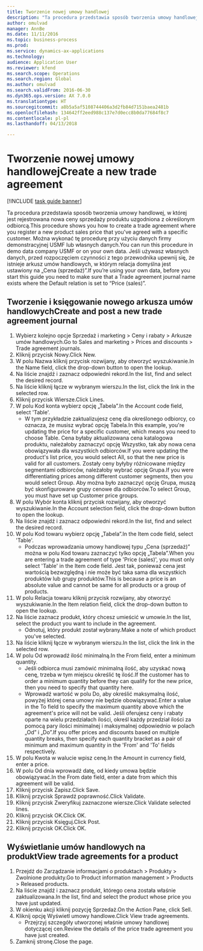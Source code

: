 ```yaml
--- 
title: Tworzenie nowej umowy handlowej
description: "Ta procedura przedstawia sposób tworzenia umowy handlowej, w której jest rejestrowana nowa ceny sprzedaży produktu uzgodniona z określonym odbiorcą."
author: omulvad
manager: AnnBe
ms.date: 11/11/2016
ms.topic: business-process
ms.prod: 
ms.service: dynamics-ax-applications
ms.technology: 
audience: Application User
ms.reviewer: kfend
ms.search.scope: Operations
ms.search.region: Global
ms.author: omulvad
ms.search.validFrom: 2016-06-30
ms.dyn365.ops.version: AX 7.0.0
ms.translationtype: HT
ms.sourcegitcommit: a8b5a5af5108744406a3d2fb84d7151baea2481b
ms.openlocfilehash: 134642ff2eed988c137e7d0ecc8b0da77684f8c7
ms.contentlocale: pl-pl
ms.lasthandoff: 04/13/2018

---
```

# <a name="create-a-new-trade-agreement"></a><span data-ttu-id="2d60d-103">Tworzenie nowej umowy handlowej</span><span class="sxs-lookup"><span data-stu-id="2d60d-103">Create a new trade agreement</span></span>

[!INCLUDE [task guide banner](../../includes/task-guide-banner.md)]

<span data-ttu-id="2d60d-104">Ta procedura przedstawia sposób tworzenia umowy handlowej, w której jest rejestrowana nowa ceny sprzedaży produktu uzgodniona z określonym odbiorcą.</span><span class="sxs-lookup"><span data-stu-id="2d60d-104">This procedure shows you how to create a trade agreement where you register a new product sales price that you've agreed with a specific customer.</span></span> <span data-ttu-id="2d60d-105">Można wykonać tę procedurę przy użyciu danych firmy demonstracyjnej USMF lub własnych danych.</span><span class="sxs-lookup"><span data-stu-id="2d60d-105">You can run this procedure in demo data company USMF or on your own data.</span></span> <span data-ttu-id="2d60d-106">Jeśli używasz własnych danych, przed rozpoczęciem czynności z tego przewodnika upewnij się, że istnieje arkusz umów handlowych, w którym relacja domyślna jest ustawiony na „Cena (sprzedaż)”.</span><span class="sxs-lookup"><span data-stu-id="2d60d-106">If you’re using your own data, before you start this guide you need to make sure that a Trade agreement journal name exists where the Default relation is set to “Price (sales)”.</span></span>


## <a name="create-and-post-a-new-trade-agreement-journal"></a><span data-ttu-id="2d60d-107">Tworzenie i księgowanie nowego arkusza umów handlowych</span><span class="sxs-lookup"><span data-stu-id="2d60d-107">Create and post a new trade agreement journal</span></span>
1. <span data-ttu-id="2d60d-108">Wybierz kolejno opcje Sprzedaż i marketing > Ceny i rabaty > Arkusze umów handlowych.</span><span class="sxs-lookup"><span data-stu-id="2d60d-108">Go to Sales and marketing > Prices and discounts > Trade agreement journals.</span></span>
2. <span data-ttu-id="2d60d-109">Kliknij przycisk Nowy.</span><span class="sxs-lookup"><span data-stu-id="2d60d-109">Click New.</span></span>
3. <span data-ttu-id="2d60d-110">W polu Nazwa kliknij przycisk rozwijany, aby otworzyć wyszukiwanie.</span><span class="sxs-lookup"><span data-stu-id="2d60d-110">In the Name field, click the drop-down button to open the lookup.</span></span>
4. <span data-ttu-id="2d60d-111">Na liście znajdź i zaznacz odpowiedni rekord.</span><span class="sxs-lookup"><span data-stu-id="2d60d-111">In the list, find and select the desired record.</span></span>
5. <span data-ttu-id="2d60d-112">Na liście kliknij łącze w wybranym wierszu.</span><span class="sxs-lookup"><span data-stu-id="2d60d-112">In the list, click the link in the selected row.</span></span>
6. <span data-ttu-id="2d60d-113">Kliknij przycisk Wiersze.</span><span class="sxs-lookup"><span data-stu-id="2d60d-113">Click Lines.</span></span>
7. <span data-ttu-id="2d60d-114">W polu Kod konta wybierz opcję „Tabela”.</span><span class="sxs-lookup"><span data-stu-id="2d60d-114">In the Account code field, select 'Table'.</span></span>
    * <span data-ttu-id="2d60d-115">W tym przykładzie zaktualizujesz cenę dla określonego odbiorcy, co oznacza, że musisz wybrać opcję Tabela.</span><span class="sxs-lookup"><span data-stu-id="2d60d-115">In this example, you're updating the price for a specific customer, which means you need to choose Table.</span></span> <span data-ttu-id="2d60d-116">Cena byłaby aktualizowana cena katalogowa produktu, należałoby zaznaczyć opcję Wszystko, tak aby nowa cena obowiązywała dla wszystkich odbiorców.</span><span class="sxs-lookup"><span data-stu-id="2d60d-116">If you were updating the product's list price, you would select All, so that the new price is valid for all customers.</span></span> <span data-ttu-id="2d60d-117">Zostały ceny byłyby różnicowane między segmentami odbiorców, należałoby wybrać opcję Grupa.</span><span class="sxs-lookup"><span data-stu-id="2d60d-117">If you were differentiating prices among different customer segments, then you would select Group.</span></span> <span data-ttu-id="2d60d-118">Aby można było zaznaczyć opcję Grupa, muszą być skonfigurowane grupy cenowe dla odbiorców.</span><span class="sxs-lookup"><span data-stu-id="2d60d-118">To select Group, you must have set up Customer price groups.</span></span>  
8. <span data-ttu-id="2d60d-119">W polu Wybór konta kliknij przycisk rozwijany, aby otworzyć wyszukiwanie.</span><span class="sxs-lookup"><span data-stu-id="2d60d-119">In the Account selection field, click the drop-down button to open the lookup.</span></span>
9. <span data-ttu-id="2d60d-120">Na liście znajdź i zaznacz odpowiedni rekord.</span><span class="sxs-lookup"><span data-stu-id="2d60d-120">In the list, find and select the desired record.</span></span>
10. <span data-ttu-id="2d60d-121">W polu Kod towaru wybierz opcję „Tabela”.</span><span class="sxs-lookup"><span data-stu-id="2d60d-121">In the Item code field, select 'Table'.</span></span>
    * <span data-ttu-id="2d60d-122">Podczas wprowadzania umowy handlowej typu „Cena (sprzedaż)” można w polu Kod towaru zaznaczyć tylko opcję „Tabela”.</span><span class="sxs-lookup"><span data-stu-id="2d60d-122">When you are entering a trade agreement of type 'Price (sales)', you must only select 'Table' in the Item code field.</span></span> <span data-ttu-id="2d60d-123">Jest tak, ponieważ cena jest wartością bezwzględną i nie może być taka sama dla wszystkich produktów lub grupy produktów.</span><span class="sxs-lookup"><span data-stu-id="2d60d-123">This is because a price is an absolute value and cannot be same for all products or a group of products.</span></span>  
11. <span data-ttu-id="2d60d-124">W polu Relacja towaru kliknij przycisk rozwijany, aby otworzyć wyszukiwanie.</span><span class="sxs-lookup"><span data-stu-id="2d60d-124">In the Item relation field, click the drop-down button to open the lookup.</span></span>
12. <span data-ttu-id="2d60d-125">Na liście zaznacz produkt, który chcesz umieścić w umowie.</span><span class="sxs-lookup"><span data-stu-id="2d60d-125">In the list, select the product you want to include in the agreement.</span></span>
    * <span data-ttu-id="2d60d-126">Odnotuj, który produkt został wybrany.</span><span class="sxs-lookup"><span data-stu-id="2d60d-126">Make a note of which product you've selected.</span></span>  
13. <span data-ttu-id="2d60d-127">Na liście kliknij łącze w wybranym wierszu.</span><span class="sxs-lookup"><span data-stu-id="2d60d-127">In the list, click the link in the selected row.</span></span>
14. <span data-ttu-id="2d60d-128">W polu Od wprowadź ilość minimalną.</span><span class="sxs-lookup"><span data-stu-id="2d60d-128">In the From field, enter a minimum quantity.</span></span>
    * <span data-ttu-id="2d60d-129">Jeśli odbiorca musi zamówić minimalną ilość, aby uzyskać nową cenę, trzeba w tym miejscu określić tę ilość.</span><span class="sxs-lookup"><span data-stu-id="2d60d-129">If the customer has to order a minimum quantity  before they can qualify for the new price, then you need to specify that quantity here.</span></span>  
    * <span data-ttu-id="2d60d-130">Wprowadź wartość w polu Do, aby określić maksymalną ilość, powyżej której cena umowy nie będzie obowiązywać.</span><span class="sxs-lookup"><span data-stu-id="2d60d-130">Enter a value in the To field to specify the maximum quantity above which the agreement's price will not be valid.</span></span> <span data-ttu-id="2d60d-131">Jeśli oferujesz ceny i rabaty oparte na wielu przedziałach ilości, określ każdy przedział ilości za pomocą pary ilości minimalnej i maksymalnej odpowiednio w polach „Od” i „Do”.</span><span class="sxs-lookup"><span data-stu-id="2d60d-131">If you offer prices and discounts based on multiple quantity breaks, then specify each quantity bracket as a pair of minimum and maximum quantity in the 'From' and 'To' fields respectively.</span></span>  
15. <span data-ttu-id="2d60d-132">W polu Kwota w walucie wpisz cenę.</span><span class="sxs-lookup"><span data-stu-id="2d60d-132">In the Amount in currency field, enter a price.</span></span>
16. <span data-ttu-id="2d60d-133">W polu Od dnia wprowadź datę, od kiedy umowa będzie obowiązywać.</span><span class="sxs-lookup"><span data-stu-id="2d60d-133">In the From date field, enter a date from which this agreement will be valid.</span></span>
17. <span data-ttu-id="2d60d-134">Kliknij przycisk Zapisz.</span><span class="sxs-lookup"><span data-stu-id="2d60d-134">Click Save.</span></span>
18. <span data-ttu-id="2d60d-135">Kliknij przycisk Sprawdź poprawność.</span><span class="sxs-lookup"><span data-stu-id="2d60d-135">Click Validate.</span></span>
19. <span data-ttu-id="2d60d-136">Kliknij przycisk Zweryfikuj zaznaczone wiersze.</span><span class="sxs-lookup"><span data-stu-id="2d60d-136">Click Validate selected lines.</span></span>
20. <span data-ttu-id="2d60d-137">Kliknij przycisk OK.</span><span class="sxs-lookup"><span data-stu-id="2d60d-137">Click OK.</span></span>
21. <span data-ttu-id="2d60d-138">Kliknij przycisk Księguj.</span><span class="sxs-lookup"><span data-stu-id="2d60d-138">Click Post.</span></span>
22. <span data-ttu-id="2d60d-139">Kliknij przycisk OK.</span><span class="sxs-lookup"><span data-stu-id="2d60d-139">Click OK.</span></span>

## <a name="view-trade-agreements-for-a-product"></a><span data-ttu-id="2d60d-140">Wyświetlanie umów handlowych na produkt</span><span class="sxs-lookup"><span data-stu-id="2d60d-140">View trade agreements for a product</span></span>
1. <span data-ttu-id="2d60d-141">Przejdź do Zarządzanie informacjami o produktach > Produkty > Zwolnione produkty.</span><span class="sxs-lookup"><span data-stu-id="2d60d-141">Go to Product information management > Products > Released products.</span></span>
2. <span data-ttu-id="2d60d-142">Na liście znajdź i zaznacz produkt, którego cena została właśnie zaktualizowana.</span><span class="sxs-lookup"><span data-stu-id="2d60d-142">In the list, find and select the product whose price you have just updated.</span></span>
3. <span data-ttu-id="2d60d-143">W okienku akcji kliknij pozycję Sprzedaż.</span><span class="sxs-lookup"><span data-stu-id="2d60d-143">On the Action Pane, click Sell.</span></span>
4. <span data-ttu-id="2d60d-144">Kliknij opcję Wyświetl umowy handlowe.</span><span class="sxs-lookup"><span data-stu-id="2d60d-144">Click View trade agreements.</span></span>
    * <span data-ttu-id="2d60d-145">Przejrzyj szczegóły utworzonej właśnie umowy handlowej dotyczącej cen.</span><span class="sxs-lookup"><span data-stu-id="2d60d-145">Review the details of the price trade agreement you have just created.</span></span>    
5. <span data-ttu-id="2d60d-146">Zamknij stronę.</span><span class="sxs-lookup"><span data-stu-id="2d60d-146">Close the page.</span></span>


